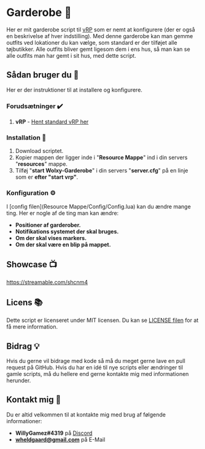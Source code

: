 # Garderobe 📄
Her er mit garderobe script til [vRP](https://github.com/DunkoUK/dunko_vrp/) som er nemt at konfigurere (der er også en beskrivelse af hver indstilling). Med denne garderobe kan man gemme outfits ved lokationer du kan vælge, som standard er der tilføjet alle tøjbutikker. Alle outfits bliver gemt ligesom dem i ens hus, så man kan se alle outfits man har gemt i sit hus, med dette script.

## Sådan bruger du 📝
Her er der instruktioner til at installere og konfigurere.

### Forudsætninger ✔️
1. **vRP** - [Hent standard vRP her](https://github.com/DunkoUK/dunko_vrp/)

### Installation 🔧
1. Download scriptet.
2. Kopier mappen der ligger inde i "**Resource Mappe**" ind i din servers "**resources**" mappe.
3. Tilføj "**start Wolxy-Garderobe**" i din servers "**server.cfg**" på en linje som er **efter "start vrp"**.

### Konfiguration ⚙️
I [config filen](Resource Mappe/Config/Config.lua) kan du ændre mange ting. Her er nogle af de ting man kan ændre:
- **Positioner af garderober.**
- **Notifikations systemet der skal bruges.**
- **Om der skal vises markers.**
- **Om der skal være en blip på mappet.**

## Showcase 📺
https://streamable.com/shcnm4

## Licens 📚
Dette script er licenseret under MIT licensen. Du kan se [LICENSE filen](LICENSE)  for at få mere information.

## Bidrag 💡
Hvis du gerne vil bidrage med kode så må du meget gerne lave en pull request på GitHub.
Hvis du har en idé til nye scripts eller ændringer til gamle scripts, må du hellere end gerne kontakte mig med informationen herunder.

## Kontakt mig 📡
Du er altid velkommen til at kontakte mig med brug af følgende informationer:
- **WillyGamez#4319** på [Discord](https://discord.com/)
- **wheldgaard@gmail.com** på E-Mail